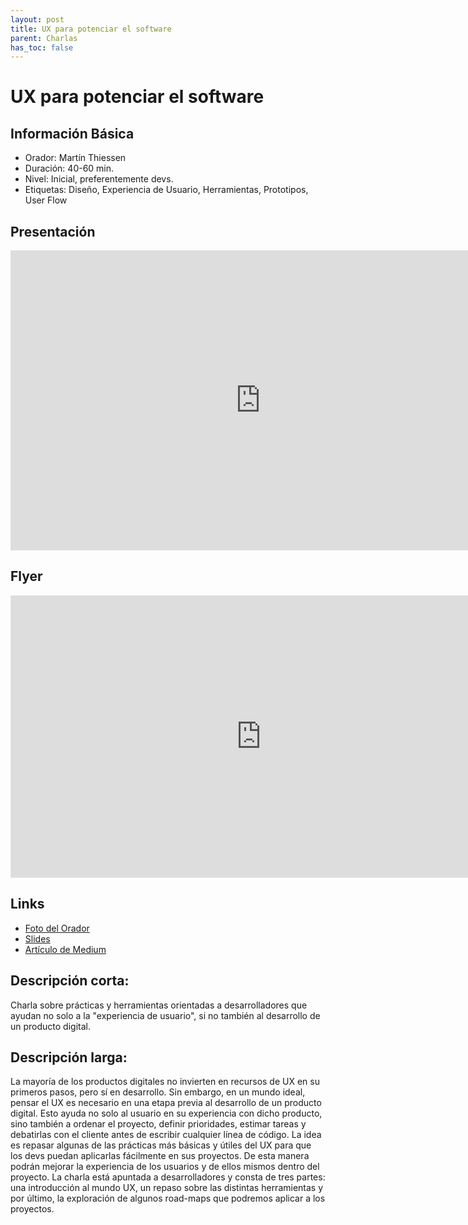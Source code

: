 ```yaml
---
layout: post
title: UX para potenciar el software
parent: Charlas
has_toc: false
---
```


# UX para potenciar el software

## Información Básica

* Orador: Martín Thiessen
* Duración: 40-60 min.
* Nivel: Inicial, preferentemente devs.
* Etiquetas: Diseño, Experiencia de Usuario, Herramientas, Prototipos, User Flow

## Presentación

<iframe width="800px" height="480" src="https://www.youtube.com/embed/Vk7Sx37jMH0" title="YouTube video player" frameborder="0" allow="accelerometer; autoplay; clipboard-write; encrypted-media; gyroscope; picture-in-picture" allowfullscreen></iframe>


## Flyer

<iframe style="border: 1px solid rgba(0, 0, 0, 0.1);" width="800" height="450" src="https://www.figma.com/embed?embed_host=share&url=https%3A%2F%2Fwww.figma.com%2Ffile%2Fl4G3gnwjYflmWUZZfLU43W%2FUntitled%3Fnode-id%3D2%253A31" allowfullscreen></iframe>

## Links

* <a href="https://drive.google.com/file/d/16GPoHqA8JtieWW89jPWemwNk0cah6WHm/view" target="_blank">Foto del Orador</a>
* <a href="https://docs.google.com/presentation/d/1nrLVhk99QpPQKGLaGj0aBlurOgXjmgjNE5TBiopQkqg/edit#slide=id.p" target="_blank">Slides</a>
* <a href="https://medium.com/eryxcoop/dise%C3%B1o-ux-para-potenciar-el-software-8e855d196c0b" target="_blank">Artículo de Medium</a>

## Descripción corta:
Charla sobre prácticas y herramientas orientadas a desarrolladores que ayudan no solo a la "experiencia de usuario", si no también al desarrollo de un producto digital.

## Descripción larga:
La mayoría de los productos digitales no invierten en recursos de UX en su primeros pasos, pero sí en desarrollo. Sin embargo, en un mundo ideal, pensar el UX es necesario en una etapa previa al desarrollo de un producto digital. Esto ayuda no solo al usuario en su experiencia con dicho producto, sino también a ordenar el proyecto, definir prioridades, estimar tareas y debatirlas con el cliente antes de escribir cualquier línea de código.
La idea es repasar algunas de las prácticas más básicas y útiles del UX para que los devs puedan aplicarlas fácilmente en sus proyectos. De esta manera podrán mejorar la experiencia de los usuarios y de ellos mismos dentro del proyecto.
La charla está apuntada a desarrolladores y consta de tres partes: una introducción al mundo UX, un repaso sobre las distintas herramientas y por último, la exploración de algunos road-maps que podremos aplicar a los proyectos.

